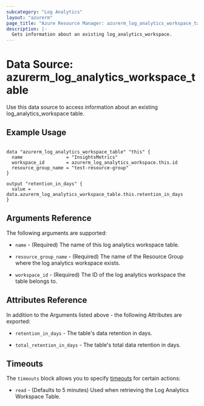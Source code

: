 ```yaml
---
subcategory: "Log Analytics"
layout: "azurerm"
page_title: "Azure Resource Manager: azurerm_log_analytics_workspace_table"
description: |-
  Gets information about an existing log_analytics_workspace.
---
```


# Data Source: azurerm_log_analytics_workspace_table

Use this data source to access information about an existing log_analytics_workspace table.

## Example Usage

```hcl

data "azurerm_log_analytics_workspace_table" "this" {
  name                = "InsightsMetrics"
  workspace_id        = azurerm_log_analytics_workspace.this.id
  resource_group_name = "test-resource-group"
}

output "retention_in_days" {
  value = data.azurerm_log_analytics_workspace_table.this.retention_in_days
}
```

## Arguments Reference

The following arguments are supported:

* `name` - (Required) The name of this log analytics workspace table.

* `resource_group_name` - (Required) The name of the Resource Group where the log analytics workspace exists.

* `workspace_id` - (Required) The ID of the log analytics workspace the table belongs to.

## Attributes Reference

In addition to the Arguments listed above - the following Attributes are exported: 

* `retention_in_days` - The table's data retention in days.

* `total_retention_in_days` - The table's total data retention in days.

## Timeouts

The `timeouts` block allows you to specify [timeouts](https://www.terraform.io/language/resources/syntax#operation-timeouts) for certain actions:

* `read` - (Defaults to 5 minutes) Used when retrieving the Log Analytics Workspace Table.
